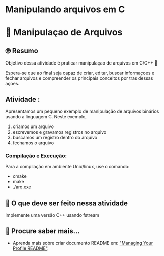 # Manipulando arquivos em C

# :wave: Manipulaçao de Arquivos 

## 🤓 Resumo

Objetivo dessa atividade é praticar manipulaçao de arquivos em C/C++ 🚀

Espera-se que ao final seja capaz de criar, editar, buscar informaçoes e fechar arquivos e compreender os principais conceitos por tras dessas açoes. 


## Atividade :

Apresentamos um pequeno exemplo de manipulação de arquivos binários 
usando a linguagem C. Neste exemplo, 
1. criamos um arquivo
2. escrevemos e gravamos registros no arquivo
3. buscamos um registro dentro do arquivo
4. fechamos o arquivo

### Compilação e Execução: 

Para a compilação em ambiente Unix/linux, use o comando:

 - cmake
 - make
 - ./arq.exe


## 📝 O que deve ser feito nessa atividade

Implemente uma versão C++ usando fstream



## 📝 Procure saber mais...
* Aprenda mais sobre criar documento README em: ["Managing Your Profile README"](https://docs.github.com/en/github/setting-up-and-managing-your-github-profile/managing-your-profile-readme).



